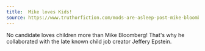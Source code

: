 ```yaml
---
title:  Mike loves Kids!
source: https://www.truthorfiction.com/mods-are-asleep-post-mike-bloomberg-in-epsteins-black-book/
---
```

No candidate loves children more than Mike Bloomberg! That's why he collaborated with the late known child job creator Jeffery Epstein.
